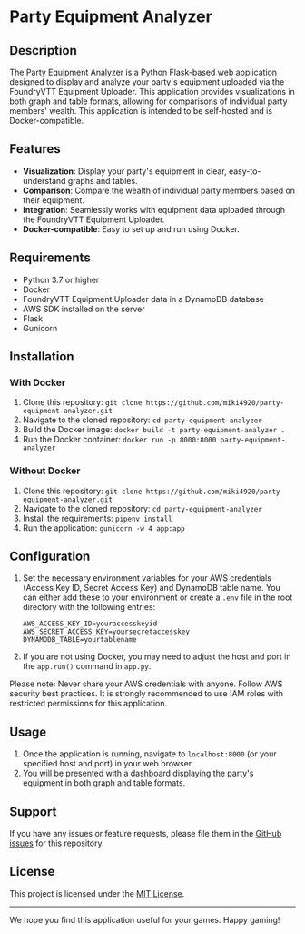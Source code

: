 # Party Equipment Analyzer

## Description
The Party Equipment Analyzer is a Python Flask-based web application designed to display and analyze your party's equipment uploaded via the FoundryVTT Equipment Uploader. This application provides visualizations in both graph and table formats, allowing for comparisons of individual party members' wealth. This application is intended to be self-hosted and is Docker-compatible.

## Features
- **Visualization**: Display your party's equipment in clear, easy-to-understand graphs and tables.
- **Comparison**: Compare the wealth of individual party members based on their equipment.
- **Integration**: Seamlessly works with equipment data uploaded through the FoundryVTT Equipment Uploader.
- **Docker-compatible**: Easy to set up and run using Docker.

## Requirements
- Python 3.7 or higher
- Docker
- FoundryVTT Equipment Uploader data in a DynamoDB database
- AWS SDK installed on the server
- Flask
- Gunicorn

## Installation

### With Docker
1. Clone this repository: `git clone https://github.com/miki4920/party-equipment-analyzer.git`
2. Navigate to the cloned repository: `cd party-equipment-analyzer`
3. Build the Docker image: `docker build -t party-equipment-analyzer .`
4. Run the Docker container: `docker run -p 8000:8000 party-equipment-analyzer`

### Without Docker
1. Clone this repository: `git clone https://github.com/miki4920/party-equipment-analyzer.git`
2. Navigate to the cloned repository: `cd party-equipment-analyzer`
3. Install the requirements: `pipenv install`
4. Run the application: `gunicorn -w 4 app:app`

## Configuration
1. Set the necessary environment variables for your AWS credentials (Access Key ID, Secret Access Key) and DynamoDB table name. You can either add these to your environment or create a `.env` file in the root directory with the following entries:
    ```
    AWS_ACCESS_KEY_ID=youraccesskeyid
    AWS_SECRET_ACCESS_KEY=yoursecretaccesskey
    DYNAMODB_TABLE=yourtablename
    ```
2. If you are not using Docker, you may need to adjust the host and port in the `app.run()` command in `app.py`.

Please note: Never share your AWS credentials with anyone. Follow AWS security best practices. It is strongly recommended to use IAM roles with restricted permissions for this application.

## Usage
1. Once the application is running, navigate to `localhost:8000` (or your specified host and port) in your web browser.
2. You will be presented with a dashboard displaying the party's equipment in both graph and table formats.

## Support
If you have any issues or feature requests, please file them in the [GitHub issues](https://github.com/miki4920/party-equipment-analyzer/issues) for this repository.

## License
This project is licensed under the [MIT License](LICENSE).

---

We hope you find this application useful for your games. Happy gaming!
